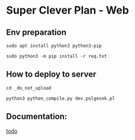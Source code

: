 # Super Clever Plan - Web


## Env preparation
`sudo apt install python3 python3-pip`

`sudo python3 -m pip install -r req.txt`


## How to deploy to server

`cd _do_not_upload`

`python3 python_compile.py dev.polgesek.pl`


## Documentation:
[todo](#)
